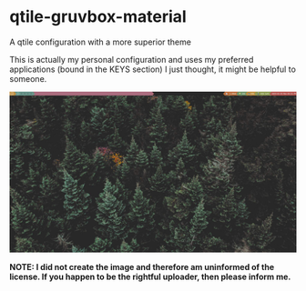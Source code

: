 # qtile-gruvbox-material
A qtile configuration with a more superior theme

This is actually my personal configuration and uses my preferred applications (bound in the KEYS section)
I just thought, it might be helpful to someone.

![screnshot](screenshot.jpg)

**NOTE: I did not create the image and therefore am uninformed of the license. If you happen to be the rightful uploader, then please inform me.**

